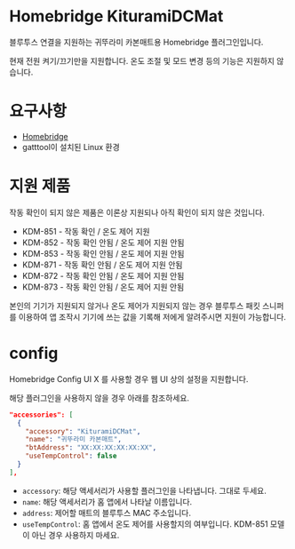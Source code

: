 # Homebridge KituramiDCMat
블루투스 연결을 지원하는 귀뚜라미 카본매트용 Homebridge 플러그인입니다.

현재 전원 켜기/끄기만을 지원합니다. 온도 조절 및 모드 변경 등의 기능은 지원하지 않습니다.

# 요구사항
* [Homebridge](https://homebridge.io/)
* gatttool이 설치된 Linux 환경

# 지원 제품
작동 확인이 되지 않은 제품은 이론상 지원되나 아직 확인이 되지 않은 것입니다.
* KDM-851 - 작동 확인 / 온도 제어 지원
* KDM-852 - 작동 확인 안됨 / 온도 제어 지원 안됨
* KDM-853 - 작동 확인 안됨 / 온도 제어 지원 안됨
* KDM-871 - 작동 확인 안됨 / 온도 제어 지원 안됨
* KDM-872 - 작동 확인 안됨 / 온도 제어 지원 안됨
* KDM-873 - 작동 확인 안됨 / 온도 제어 지원 안됨

본인의 기기가 지원되지 않거나 온도 제어가 지원되지 않는 경우 블루투스 패킷 스니퍼를 이용하여
앱 조작시 기기에 쓰는 값을 기록해 저에게 알려주시면 지원이 가능합니다.

# config
Homebridge Config UI X 를 사용할 경우 웹 UI 상의 설정을 지원합니다.

해당 플러그인을 사용하지 않을 경우 아래를 참조하세요.

```json
"accessories": [
  {
    "accessory": "KituramiDCMat",
    "name": "귀뚜라미 카본매트",
    "btAddress": "XX:XX:XX:XX:XX:XX",
    "useTempControl": false
  }
],
```

* ```accessory```: 해당 액세서리가 사용할 플러그인을 나타냅니다. 그대로 두세요.
* ```name```: 해당 액세서리가 홈 앱에서 나타날 이름입니다.
* ```address```: 제어할 매트의 블루투스 MAC 주소입니다.
* ```useTempControl```: 홈 앱에서 온도 제어를 사용할지의 여부입니다. KDM-851 모델이 아닌 경우 사용하지 마세요.